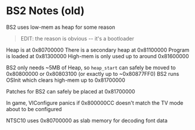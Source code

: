 # BS2 Notes (old)

BS2 uses low-mem as heap for some reason
> EDIT: the reason is obvious -- it's a bootloader

Heap is at 0x80700000
There is a secondary heap at 0x81100000
Program is loaded at 0x81300000
High-mem is only used up to around 0x81600000

BS2 only needs ~5MB of Heap, so `heap_start` can safely be moved to 0x80800000 or 0x80803100 (or exactly up to ~0x80877FF0)
BS2 runs OSInit which clears high-mem up to 0x81700000

Patches for BS2 can safely be placed at 0x81700000

In game, VIConfigure panics if 0x800000CC doesn't match the TV mode about to be configured

NTSC10 uses 0x80700000 as slab memory for decoding font data
